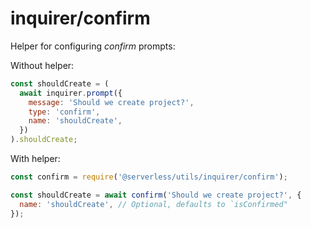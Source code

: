 # inquirer/confirm

Helper for configuring _confirm_ prompts:

Without helper:

```javascript
const shouldCreate = (
  await inquirer.prompt({
    message: 'Should we create project?',
    type: 'confirm',
    name: 'shouldCreate',
  })
).shouldCreate;
```

With helper:

```javascript
const confirm = require('@serverless/utils/inquirer/confirm');

const shouldCreate = await confirm('Should we create project?', {
  name: 'shouldCreate', // Optional, defaults to `isConfirmed"
});
```
